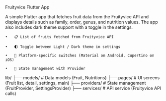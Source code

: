 Fruityvice Flutter App

A simple Flutter app that fetches fruit data from the Fruityvice API and displays details such as family, 
order, genus, and nutrition values. The app also includes dark theme support with a toggle in the settings.


	•	📋 List of fruits fetched from Fruityvice API
  
	•	🌓 Toggle between Light / Dark theme in settings
  
	•	📱 Platform-specific switches (Material on Android, Cupertino on iOS)
  
	•	🔄 State management with Provider


lib/
├── models/          # Data models (Fruit, Nutritions)
├── pages/           # UI screens (Fruit list, detail, settings, main)
├── providers/       # State management (FruitProvider, SettingsProvider)
├── services/        # API service (Fruityvice API calls)

